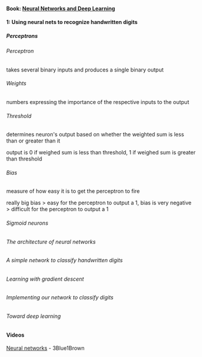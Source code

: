 
#### Book: [Neural Networks and Deep Learning](http://neuralnetworksanddeeplearning.com/index.html)

#### 1: Using neural nets to recognize handwritten digits

##### Perceptrons

###### Perceptron

takes several binary inputs and produces a single binary output

###### Weights

numbers expressing the importance of the respective inputs to the output

###### Threshold 

determines neuron's output based on whether the weighted sum is less than or greater than it

output is 0 if weighed sum is less than threshold, 1 if weighed sum is greater than threshold

###### Bias

measure of how easy it is to get the perceptron to fire

really big bias > easy for the perceptron to output a 1, bias is very negative > difficult for the perceptron to output a 1

###### Sigmoid neurons

###### The architecture of neural networks

###### A simple network to classify handwritten digits

###### Learning with gradient descent

###### Implementing our network to classify digits

###### Toward deep learning

#### Videos

[Neural networks](https://www.youtube.com/playlist?list=PLZHQObOWTQDNU6R1_67000Dx_ZCJB-3pi) - 3Blue1Brown
